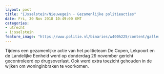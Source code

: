```yaml
---
layout: post
title: "IJsselstein/Nieuwegein - Gezamenlijke politieacties"
date: Fri, 30 Nov 2018 10:49:00 GMT
categories: 
- utrecht 
- ijsselstein 
feature_image: "https://www.politie.nl/binaries/w400h225/content/gallery/politie/nieuws/2018/november/03-mn/actie1klein.jpg"
---
```


Tijdens een gezamenlijke actie van het politieteam De Copen, Lekpoort en de Landelijke Eenheid werd op donderdag 29 november gericht gecontroleerd op drugsoverlast. Ook werd extra toezicht gehouden in de wijken om woninginbraken te voorkomen.
